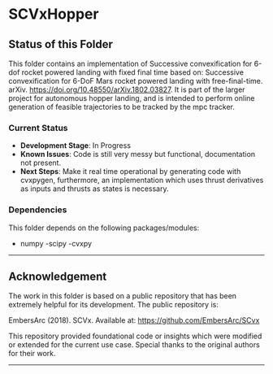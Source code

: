 # SCVxHopper

## Status of this Folder

This folder contains an implementation of Successive convexification for 6-dof rocket powered landing with fixed final time based on: Successive convexification for 6-DoF Mars rocket powered landing with free-final-time. arXiv. https://doi.org/10.48550/arXiv.1802.03827.
 It is part of the larger project for autonomous hopper landing, and is intended to perform online generation of feasible trajectories to be tracked by the mpc tracker.

### Current Status

- **Development Stage**: In Progress
- **Known Issues**: Code is still very messy but functional, documentation not present.
- **Next Steps**: Make it real time operational by generating code with cvxpygen, furthermore, an implementation which uses thrust derivatives as inputs and thrusts as states is necessary.

### Dependencies

This folder depends on the following packages/modules:
- numpy
-scipy
-cvxpy

---

## Acknowledgement

The work in this folder is based on a public repository that has been extremely helpful for its development. The public repository is:

EmbersArc (2018). SCVx. Available at: https://github.com/EmbersArc/SCvx

This repository provided foundational code or insights which were modified or extended for the current use case. Special thanks to the original authors for their work.

---